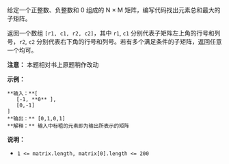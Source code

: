 给定一个正整数、负整数和 0 组成的 N × M 矩阵，编写代码找出元素总和最大的子矩阵。

返回一个数组 `[r1, c1, r2, c2]`，其中 `r1`, `c1` 分别代表子矩阵左上角的行号和列号，`r2`, `c2`
分别代表右下角的行号和列号。若有多个满足条件的子矩阵，返回任意一个均可。

**注意：** 本题相对书上原题稍作改动

**示例：**

    
    
    **输入：**[
       [-1, **0** ],
       [0,-1]
    ]
    **输出：** [0,1,0,1]
    **解释：** 输入中标粗的元素即为输出所表示的矩阵



**说明：**

  * `1 <= matrix.length, matrix[0].length <= 200`


